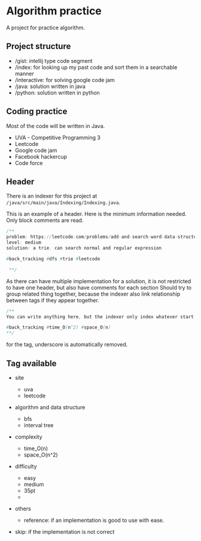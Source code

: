 # Algorithm practice

A project for practice algorithm.

## Project structure

* /gist: intellij type code segment
* /index: for looking up my past code and sort them in a searchable manner
* /interactive: for solving google code jam
* /java: solution written in java
* /python: solution written in python

## Coding practice

Most of the code will be written in Java.

* UVA - Competitive Programming 3
* Leetcode
* Google code jam
* Facebook hackercup
* Code force

## Header

There is an indexer for this project at `/java/src/main/java/Indexing/Indexing.java`.

This is an example of a header. Here is the minimum information needed.
Only block comments are read.

```java
/**
problem: https://leetcode.com/problems/add-and-search-word-data-structure-design/
level: medium
solution: a trie. can search normal and regular expression

#back_tracking #dfs #trie #leetcode

 **/
```

As there can have multiple implementation for a solution, it is not restricted to have one header, but also have comments for each section
Should try to group related thing together, because the indexer also link relationship between tags if they appear together.

```java
/**
You can write anything here, but the indexer only index whatever start with hashtag

#back_tracking #time_O(n^2) #space_O(n)
**/
```

for the tag, underscore is automatically removed.

## Tag available

* site

	* uva
	* leetcode
	
* algorithm and data structure

	* bfs
	* interval tree
	
* complexity

	* time_O(n)
	* space_O(n^2)
	
* difficulty

	* easy
	* medium
	* 35pt
	* 
	
* others
	
	* reference: if an implementation is good to use with ease.
	
* skip: if the implementation is not correct